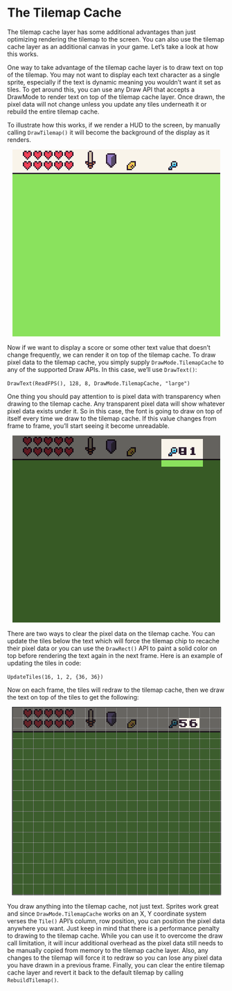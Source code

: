 # The Tilemap Cache

The tilemap cache layer has some additional advantages than just optimizing rendering the tilemap to the screen. You can also use the tilemap cache layer as an additional canvas in your game. Let’s take a look at how this works.

One way to take advantage of the tilemap cache layer is to draw text on top of the tilemap. You may not want to display each text character as a single sprite, especially if the text is dynamic meaning you wouldn’t want it set as tiles. To get around this, you can use any Draw API that accepts a DrawMode to render text on top of the tilemap cache layer. Once drawn, the pixel data will not change unless you update any tiles underneath it or rebuild the entire tilemap cache.

To illustrate how this works, if we render a HUD to the screen, by manually calling `DrawTilemap()` it will become the background of the display as it renders.

<p style="text-align:center"><img src="images/TheTilemapCache_image_0.png" /></p>

Now if we want to display a score or some other text value that doesn’t change frequently, we can render it on top of the tilemap cache. To draw pixel data to the tilemap cache, you simply supply `DrawMode.TilemapCache` to any of the supported Draw APIs. In this case, we’ll use `DrawText()`:

`DrawText(ReadFPS(), 128, 8, DrawMode.TilemapCache, "large")`

One thing you should pay attention to is pixel data with transparency when drawing to the tilemap cache. Any transparent pixel data will show whatever pixel data exists under it. So in this case, the font is going to draw on top of itself every time we draw to the tilemap cache. If this value changes from frame to frame, you’ll start seeing it become unreadable.

<p style="text-align:center"><img src="images/TheTilemapCache_image_1.png" /></p>

There are two ways to clear the pixel data on the tilemap cache. You can update the tiles below the text which will force the tilemap chip to recache their pixel data or you can use the `DrawRect()` API to paint a solid color on top before rendering the text again in the next frame. Here is an example of updating the tiles in code:

`UpdateTiles(16, 1, 2, {36, 36})`

Now on each frame, the tiles will redraw to the tilemap cache, then we draw the text on top of the tiles to get the following:

<p style="text-align:center"><img src="images/TheTilemapCache_image_2.png" /></p>

You draw anything into the tilemap cache, not just text. Sprites work great and since `DrawMode.TilemapCache` works on an X, Y coordinate system verses the `Tile()` API’s column, row position, you can position the pixel data anywhere you want. Just keep in mind that there is a performance penalty to drawing to the tilemap cache. While you can use it to overcome the draw call limitation, it will incur additional overhead as the pixel data still needs to be manually copied from memory to the tilemap cache layer. Also, any changes to the tilemap will force it to redraw so you can lose any pixel data you have drawn in a previous frame. Finally, you can clear the entire tilemap cache layer and revert it back to the default tilemap by calling `RebuildTilemap()`. 


